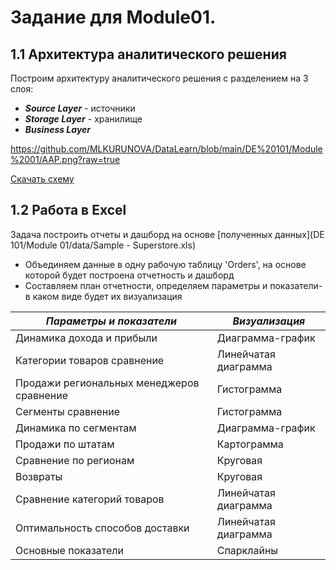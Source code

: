 # Задание для Module01.
## 1.1 Архитектура аналитического решения
Построим архитектуру аналитического решения с разделением на 3 слоя:
- ***Source Layer*** - источники
- ***Storage Layer*** - хранилище
- ***Business Layer***

<https://github.com/MLKURUNOVA/DataLearn/blob/main/DE%20101/Module%2001/AAР.png?raw=true>

[Скачать схему](Data.zip)

## 1.2 Работа в Excel

Задача построить отчеты и дашборд на основе [полученных данных](DE 101/Module 01/data/Sample - Superstore.xls) 

- Объединяем данные в одну рабочую таблицу 'Orders', на основе которой будет построена отчетность и дашборд
- Составляем план отчетности, определяем параметры и показатели-в каком виде будет их визуализация

|***Параметры и показатели***|***Визуализация***|
|---|---|
|Динамика дохода и прибыли|Диаграмма-график|
|Категории товаров сравнение|Линейчатая диаграмма|
|Продажи региональных менеджеров сравнение|Гистограмма|
|Сегменты сравнение|Гистограмма|
|Динамика по сегментам|Диаграмма-график|
|Продажи по штатам|Картограмма|
|Сравнение по регионам|Круговая|
|Возвраты|Круговая|
|Сравнение категорий товаров|Линейчатая диаграмма|
|Оптимальность способов доставки|Линейчатая диаграмма|
|Основные показатели|Спарклайны|

